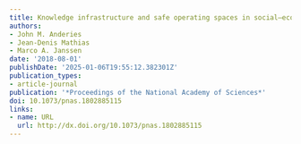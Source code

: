 ```yaml
---
title: Knowledge infrastructure and safe operating spaces in social–ecological systems
authors:
- John M. Anderies
- Jean-Denis Mathias
- Marco A. Janssen
date: '2018-08-01'
publishDate: '2025-01-06T19:55:12.382301Z'
publication_types:
- article-journal
publication: '*Proceedings of the National Academy of Sciences*'
doi: 10.1073/pnas.1802885115
links:
- name: URL
  url: http://dx.doi.org/10.1073/pnas.1802885115
---
```

